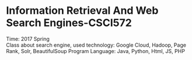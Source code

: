 # Information Retrieval And Web Search Engines-CSCI572
Time: 2017 Spring<br>
Class about search engine, used technology: Google Cloud, Hadoop, Page Rank, Solr, BeautifulSoup
Program Language: Java, Python, Html, JS, PHP
